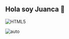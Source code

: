## Hola soy Juanca :muscle:
![HTML5](https://img.shields.io/badge/html5-%23E34F26.svg?style=for-the-badge&logo=html5&logoColor=white)



![auto](https://firebasestorage.googleapis.com/v0/b/proyecto-1-jcmh.appspot.com/o/imagen1.jpg?alt=media&token=dd3b08ff-42b0-4abf-af4e-9ef970b68e65)
